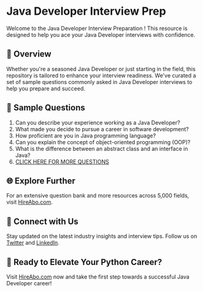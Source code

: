 # Java Developer Interview Prep

Welcome to the Java Developer Interview Preparation ! This resource is designed to help you ace your Java Developer interviews with confidence.

## 🚀 Overview

Whether you're a seasoned Java Developer or just starting in the field, this repository is tailored to enhance your interview readiness. We've curated a set of sample questions commonly asked in Java Developer interviews to help you prepare and succeed.

## 📝 Sample Questions

1. Can you describe your experience working as a Java Developer?
2. What made you decide to pursue a career in software development?
3. How proficient are you in Java programming language?
4. Can you explain the concept of object-oriented programming (OOP)?
5. What is the difference between an abstract class and an interface in Java?
6. [CLICK HERE FOR MORE QUESTIONS](https://hireabo.com/job/0_0_56/Java%20Developer)

## 🌐 Explore Further

For an extensive question bank and more resources across 5,000 fields, visit [HireAbo.com](https://www.hireabo.com).

## 📱 Connect with Us

Stay updated on the latest industry insights and interview tips. Follow us on [Twitter](https://twitter.com/hireabo) and [LinkedIn](https://www.linkedin.com/in/hire-abo-3609972a8/).

## 🚀 Ready to Elevate Your Python Career?

Visit [HireAbo.com](https://www.hireabo.com) now and take the first step towards a successful Java Developer career!